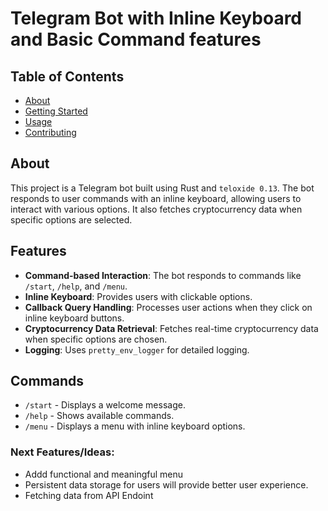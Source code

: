 # Telegram Bot with Inline Keyboard and Basic Command features

## Table of Contents

- [About](#about)
- [Getting Started](#getting_started)
- [Usage](#usage)
- [Contributing](../CONTRIBUTING.md)

## About <a name = "about"></a>

This project is a Telegram bot built using Rust and `teloxide 0.13`. The bot responds to user commands with an inline keyboard, allowing users to interact with various options. It also fetches cryptocurrency data when specific options are selected.

## Features

- **Command-based Interaction**: The bot responds to commands like `/start`, `/help`, and `/menu`.
- **Inline Keyboard**: Provides users with clickable options.
- **Callback Query Handling**: Processes user actions when they click on inline keyboard buttons.
- **Cryptocurrency Data Retrieval**: Fetches real-time cryptocurrency data when specific options are chosen.
- **Logging**: Uses `pretty_env_logger` for detailed logging.

## Commands

- `/start` - Displays a welcome message.
- `/help` - Shows available commands.
- `/menu` - Displays a menu with inline keyboard options.

### Next Features/Ideas:

- Addd functional and meaningful menu
- Persistent data storage for users will provide better user experience.
- Fetching data from API Endoint

